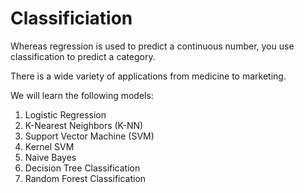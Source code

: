 # Classificiation

Whereas regression is used to predict a continuous number, you use classification to predict a category.

There is a wide variety of applications from medicine to marketing.

We will learn the following models:

1. Logistic Regression
2. K-Nearest Neighbors (K-NN)
3. Support Vector Machine (SVM)
4. Kernel SVM
5. Naive Bayes
6. Decision Tree Classification
7. Random Forest Classification
